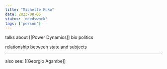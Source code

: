 ```yaml
---
title: "Michelle Fuko"
date: 2023-08-05
status: 'needswork'
tags: ['person']
---
```


talks about [[Power Dynamics]]
bio politics 

relationship between state and subjects

---
also see: 
[[Georgio Agambe]]